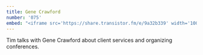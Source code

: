 ```yaml
---
title: Gene Crawford
number: '075'
embed: "<iframe src='https://share.transistor.fm/e/9a32b339' width='100%' height='180' frameborder='0' scrolling='no' seamless='true'></iframe>"
---
```

Tim talks with Gene Crawford about client services and organizing conferences.
